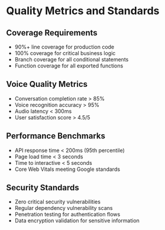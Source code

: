 # Quality Metrics and Standards

## Coverage Requirements
- 90%+ line coverage for production code
- 100% coverage for critical business logic
- Branch coverage for all conditional statements
- Function coverage for all exported functions

## Voice Quality Metrics
- Conversation completion rate > 85%
- Voice recognition accuracy > 95%
- Audio latency < 300ms
- User satisfaction score > 4.5/5

## Performance Benchmarks
- API response time < 200ms (95th percentile)
- Page load time < 3 seconds
- Time to interactive < 5 seconds
- Core Web Vitals meeting Google standards

## Security Standards
- Zero critical security vulnerabilities
- Regular dependency vulnerability scans
- Penetration testing for authentication flows
- Data encryption validation for sensitive information